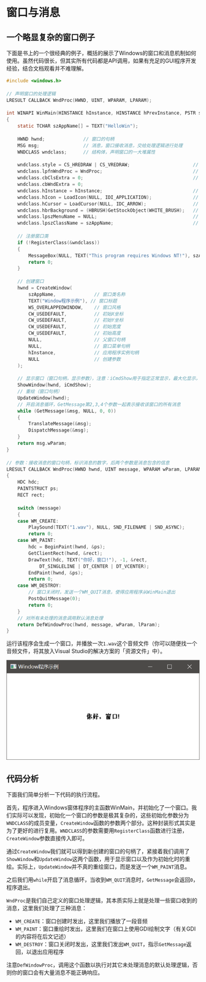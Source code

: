 # 窗口与消息

## 一个略显复杂的窗口例子

下面是书上的一个很经典的例子，概括的展示了Windows的窗口和消息机制如何使用。虽然代码很长，但其实所有代码都是API调用，如果有充足的GUI程序开发经验，结合文档观看并不难理解。

```c
#include <windows.h>

// 声明窗口的处理逻辑
LRESULT CALLBACK WndProc(HWND, UINT, WPARAM, LPARAM);

int WINAPI WinMain(HINSTANCE hInstance, HINSTANCE hPrevInstance, PSTR szCmdLine, int iCmdShow)
{
	static TCHAR szAppName[] = TEXT("HelloWin");

	HWND hwnd;				// 窗口的句柄
	MSG msg;				// 消息，窗口接收消息，交给处理逻辑进行处理
	WNDCLASS wndclass;		// 结构体，声明窗口的一大堆属性

	wndclass.style = CS_HREDRAW | CS_VREDRAW;						// 客户区移动或调整水平大小时重绘 | 客户区移动或调整垂直大小时重绘
	wndclass.lpfnWndProc = WndProc;									// 窗口处理函数的函数指针
	wndclass.cbClsExtra = 0;										// 和下一个参数都用于：窗口结构体后额外多分配若干字节内存（以用于其他用途）
	wndclass.cbWndExtra = 0;										
	wndclass.hInstance = hInstance;									// 传入应用程序的句柄（由WinMain接收）
	wndclass.hIcon = LoadIcon(NULL, IDI_APPLICATION);				// 窗口图标
	wndclass.hCursor = LoadCursor(NULL, IDC_ARROW);					// 窗口光标
	wndclass.hbrBackground = (HBRUSH)GetStockObject(WHITE_BRUSH);	// 用于在窗口中绘制的背景颜色
	wndclass.lpszMenuName = NULL;									// 窗口菜单栏
	wndclass.lpszClassName = szAppName;								// 这个窗口类的名字

	// 注册窗口类
	if (!RegisterClass(&wndclass))
	{
		MessageBox(NULL, TEXT("This program requires Windows NT!"), szAppName, MB_ICONERROR);
		return 0;
	}

	// 创建窗口
	hwnd = CreateWindow(
		szAppName,				// 窗口类名称
		TEXT("Window程序示例"),	// 窗口标题
		WS_OVERLAPPEDWINDOW,	// 窗口风格
		CW_USEDEFAULT,			// 初始X坐标
		CW_USEDEFAULT,			// 初始Y坐标
		CW_USEDEFAULT,			// 初始宽度
		CW_USEDEFAULT,			// 初始高度
		NULL,					// 父窗口句柄
		NULL,					// 窗口菜单句柄
		hInstance,				// 应用程序实例句柄
		NULL					// 创建参数
	);

	// 显示窗口（窗口句柄，显示参数），注意：iCmdShow用于指定正常显示，最大化显示，还是最小化显示
	ShowWindow(hwnd, iCmdShow);
	// 重绘（窗口句柄）
	UpdateWindow(hwnd);
	// 开启消息循环，GetMessage第2,3,4个参数一起表示接收该窗口的所有消息
	while (GetMessage(&msg, NULL, 0, 0))
	{
		TranslateMessage(&msg);
		DispatchMessage(&msg);
	}
	return msg.wParam;
}

// 参数：接收消息的窗口句柄，标识消息的数字，后两个参数是消息包含的信息
LRESULT CALLBACK WndProc(HWND hwnd, UINT message, WPARAM wParam, LPARAM lParam)
{
	HDC hdc;
	PAINTSTRUCT ps;
	RECT rect;

	switch (message)
	{
	case WM_CREATE:
		PlaySound(TEXT("1.wav"), NULL, SND_FILENAME | SND_ASYNC);
		return 0;
	case WM_PAINT:
		hdc = BeginPaint(hwnd, &ps);
		GetClientRect(hwnd, &rect);
		DrawText(hdc, TEXT("你好，窗口!"), -1, &rect,
			DT_SINGLELINE | DT_CENTER | DT_VCENTER);
		EndPaint(hwnd, &ps);
		return 0;
	case WM_DESTROY:
		// 窗口关闭时，发送一个WM_QUIT消息，使得应用程序从WinMain退出
		PostQuitMessage(0);
		return 0;
	}
	// 对所有未处理的消息调用默认消息处理
	return DefWindowProc(hwnd, message, wParam, lParam);
}
```

运行该程序会生成一个窗口，并播放一次`1.wav`这个音频文件（你可以随便找一个音频文件，将其放入Visual Studio的解决方案的「资源文件」中）。

![](res/1.png)

## 代码分析

下面我们简单分析一下代码的执行流程。

首先，程序进入Windows窗体程序的主函数WinMain，并初始化了一个窗口。我们实际可以发现，初始化一个窗口的参数是极其复杂的，这些初始化参数分为`WNDCLASS`的成员变量，`CreateWindow`函数的参数两个部分。这种封装形式其实是为了更好的进行复用。`WNDCLASS`的参数需要用`RegisterClass`函数进行注册，`CreateWindow`参数直接传入即可。

通过`CreateWindow`我们就可以得到新创建的窗口的句柄了，紧接着我们调用了`ShowWindow`和`UpdateWindow`这两个函数，用于显示窗口以及作为初始化时的重绘。实际上，`UpdateWindow`并不真的重绘窗口，而是发送一个`WM_PAINT`消息。

之后我们用`while`开启了消息循环，当收到`WM_QUIT`消息时，`GetMessage`会返回`0`，程序退出。

`WndProc`是我们自己定义的窗口处理逻辑，其本质实际上就是处理一些窗口收到的消息，这里我们处理了三种消息：

* `WM_CREATE`：窗口创建时发出，这里我们播放了一段音频
* `WM_PAINT`：窗口重绘时发出，这里我们在窗口上使用GDI绘制文字（有关GDI的内容将在后文记述）
* `WM_DESTROY`：窗口关闭时发出，这里我们发出`WM_QUIT`，指示`GetMessage`返回，以退出应用程序

注意`DefWindowProc`，调用这个函数以执行对其它未处理消息的默认处理逻辑，否则你的窗口会有大量消息不能正确响应。

